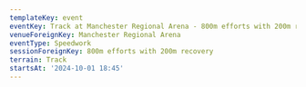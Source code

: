```yaml
---
templateKey: event
eventKey: Track at Manchester Regional Arena - 800m efforts with 200m recovery
venueForeignKey: Manchester Regional Arena
eventType: Speedwork
sessionForeignKey: 800m efforts with 200m recovery
terrain: Track
startsAt: '2024-10-01 18:45'
---
```

